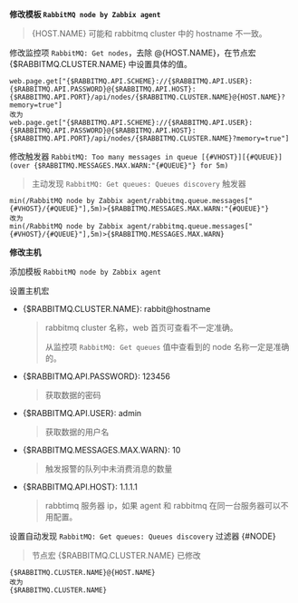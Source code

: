 **修改模板 `RabbitMQ node by Zabbix agent`**

> {HOST.NAME} 可能和 rabbitmq cluster 中的 hostname 不一致。

修改监控项 `RabbitMQ: Get nodes`，去除 @{HOST.NAME}，在节点宏 {$RABBITMQ.CLUSTER.NAME} 中设置具体的值。

```
web.page.get["{$RABBITMQ.API.SCHEME}://{$RABBITMQ.API.USER}:{$RABBITMQ.API.PASSWORD}@{$RABBITMQ.API.HOST}:{$RABBITMQ.API.PORT}/api/nodes/{$RABBITMQ.CLUSTER.NAME}@{HOST.NAME}?memory=true"]
改为
web.page.get["{$RABBITMQ.API.SCHEME}://{$RABBITMQ.API.USER}:{$RABBITMQ.API.PASSWORD}@{$RABBITMQ.API.HOST}:{$RABBITMQ.API.PORT}/api/nodes/{$RABBITMQ.CLUSTER.NAME}?memory=true"]
```

修改触发器 `RabbitMQ: Too many messages in queue [{#VHOST}][{#QUEUE}] (over {$RABBITMQ.MESSAGES.MAX.WARN:"{#QUEUE}"} for 5m)`

> 主动发现 `RabbitMQ: Get queues: Queues discovery` 触发器

```
min(/RabbitMQ node by Zabbix agent/rabbitmq.queue.messages["{#VHOST}/{#QUEUE}"],5m)>{$RABBITMQ.MESSAGES.MAX.WARN:"{#QUEUE}"}
改为
min(/RabbitMQ node by Zabbix agent/rabbitmq.queue.messages["{#VHOST}/{#QUEUE}"],5m)>{$RABBITMQ.MESSAGES.MAX.WARN}
```

**修改主机**

添加模板 `RabbitMQ node by Zabbix agent`

设置主机宏

- {$RABBITMQ.CLUSTER.NAME}: rabbit@hostname

  >  rabbitmq cluster 名称，web 首页可查看不一定准确。
  >
  > 从监控项 `RabbitMQ: Get queues` 值中查看到的 node 名称一定是准确的。

- {$RABBITMQ.API.PASSWORD}: 123456

  > 获取数据的密码

- {$RABBITMQ.API.USER}: admin

  > 获取数据的用户名

- {$RABBITMQ.MESSAGES.MAX.WARN}: 10

  > 触发报警的队列中未消费消息的数量

- {$RABBITMQ.API.HOST}: 1.1.1.1

  > rabbtimq 服务器 ip，如果 agent 和 rabbitmq 在同一台服务器可以不用配置。

设置自动发现 `RabbitMQ: Get queues: Queues discovery` 过滤器 {#NODE}

> 节点宏 {$RABBITMQ.CLUSTER.NAME} 已修改

```
{$RABBITMQ.CLUSTER.NAME}@{HOST.NAME}
改为
{$RABBITMQ.CLUSTER.NAME}
```

